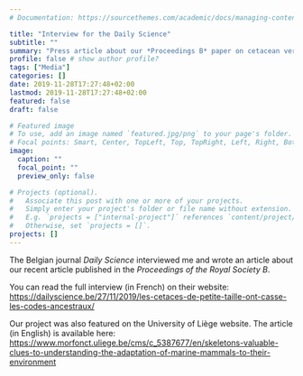 ```yaml
---
# Documentation: https://sourcethemes.com/academic/docs/managing-content/

title: "Interview for the Daily Science"  
subtitle: ""
summary: "Press article about our *Proceedings B* paper on cetacean vertebral morphology"
profile: false # show author profile?
tags: ["Media"]
categories: []
date: 2019-11-28T17:27:48+02:00
lastmod: 2019-11-28T17:27:48+02:00
featured: false
draft: false

# Featured image
# To use, add an image named `featured.jpg/png` to your page's folder.
# Focal points: Smart, Center, TopLeft, Top, TopRight, Left, Right, BottomLeft, Bottom, BottomRight.
image:
  caption: ""
  focal_point: ""
  preview_only: false

# Projects (optional).
#   Associate this post with one or more of your projects.
#   Simply enter your project's folder or file name without extension.
#   E.g. `projects = ["internal-project"]` references `content/project/deep-learning/index.md`.
#   Otherwise, set `projects = []`.
projects: []
---
```

The Belgian journal *Daily Science* interviewed me and wrote an article about our recent article published in the *Proceedings of the Royal Society B*.

You can read the full interview (in French) on their website: https://dailyscience.be/27/11/2019/les-cetaces-de-petite-taille-ont-casse-les-codes-ancestraux/

Our project was also featured on the University of Liège website.
The article (in English) is available here: https://www.morfonct.uliege.be/cms/c_5387677/en/skeletons-valuable-clues-to-understanding-the-adaptation-of-marine-mammals-to-their-environment
